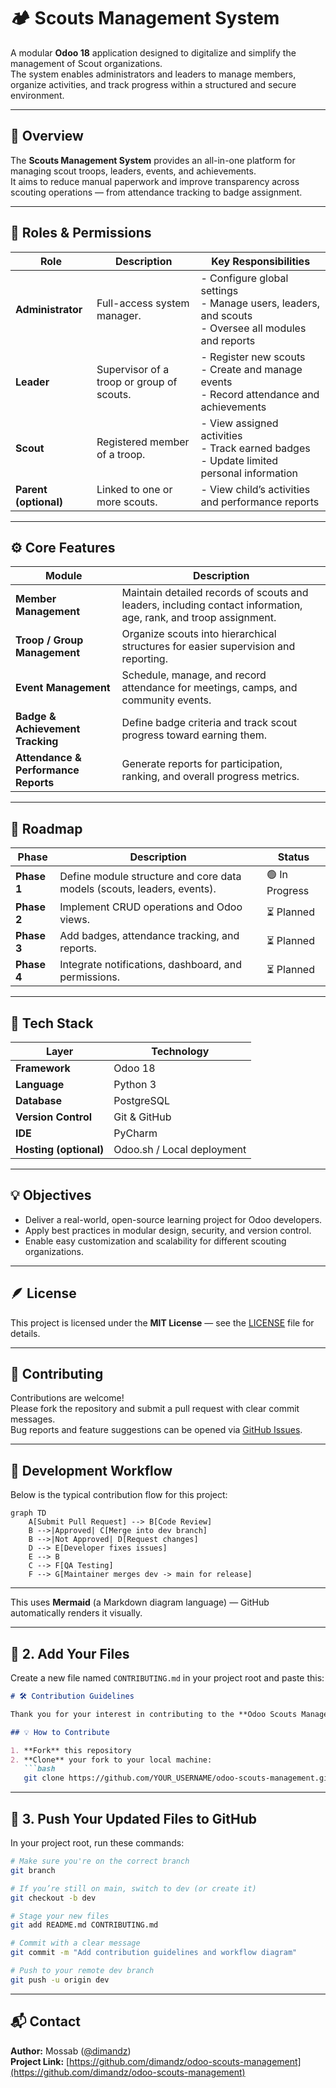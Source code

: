 # 🏕️ Scouts Management System

A modular **Odoo 18** application designed to digitalize and simplify the management of Scout organizations.  
The system enables administrators and leaders to manage members, organize activities, and track progress within a structured and secure environment.

---

## 🎯 Overview

The **Scouts Management System** provides an all-in-one platform for managing scout troops, leaders, events, and achievements.  
It aims to reduce manual paperwork and improve transparency across scouting operations — from attendance tracking to badge assignment.

---

## 👥 Roles & Permissions

| Role | Description | Key Responsibilities |
|------|--------------|----------------------|
| **Administrator** | Full-access system manager. | - Configure global settings<br>- Manage users, leaders, and scouts<br>- Oversee all modules and reports |
| **Leader** | Supervisor of a troop or group of scouts. | - Register new scouts<br>- Create and manage events<br>- Record attendance and achievements |
| **Scout** | Registered member of a troop. | - View assigned activities<br>- Track earned badges<br>- Update limited personal information |
| **Parent (optional)** | Linked to one or more scouts. | - View child’s activities and performance reports |

---

## ⚙️ Core Features

| Module | Description |
|---------|--------------|
| **Member Management** | Maintain detailed records of scouts and leaders, including contact information, age, rank, and troop assignment. |
| **Troop / Group Management** | Organize scouts into hierarchical structures for easier supervision and reporting. |
| **Event Management** | Schedule, manage, and record attendance for meetings, camps, and community events. |
| **Badge & Achievement Tracking** | Define badge criteria and track scout progress toward earning them. |
| **Attendance & Performance Reports** | Generate reports for participation, ranking, and overall progress metrics. |

---

## 🧭 Roadmap

| Phase | Description | Status |
|--------|--------------|--------|
| **Phase 1** | Define module structure and core data models (scouts, leaders, events). | 🟢 In Progress |
| **Phase 2** | Implement CRUD operations and Odoo views. | ⏳ Planned |
| **Phase 3** | Add badges, attendance tracking, and reports. | ⏳ Planned |
| **Phase 4** | Integrate notifications, dashboard, and permissions. | ⏳ Planned |

---

## 🧰 Tech Stack

| Layer | Technology |
|--------|-------------|
| **Framework** | Odoo 18 |
| **Language** | Python 3 |
| **Database** | PostgreSQL |
| **Version Control** | Git & GitHub |
| **IDE** | PyCharm |
| **Hosting (optional)** | Odoo.sh / Local deployment |

---

## 💡 Objectives

- Deliver a real-world, open-source learning project for Odoo developers.  
- Apply best practices in modular design, security, and version control.  
- Enable easy customization and scalability for different scouting organizations.

---

## 🪶 License

This project is licensed under the **MIT License** — see the [LICENSE](LICENSE) file for details.

---

## 🤝 Contributing

Contributions are welcome!  
Please fork the repository and submit a pull request with clear commit messages.  
Bug reports and feature suggestions can be opened via [GitHub Issues](../../issues).

---

## 🔄 Development Workflow

Below is the typical contribution flow for this project:

```mermaid
graph TD
    A[Submit Pull Request] --> B[Code Review]
    B -->|Approved| C[Merge into dev branch]
    B -->|Not Approved| D[Request changes]
    D --> E[Developer fixes issues]
    E --> B
    C --> F[QA Testing]
    F --> G[Maintainer merges dev -> main for release]
```
---

This uses **Mermaid** (a Markdown diagram language) — GitHub automatically renders it visually.

---

## 🧰 2. Add Your Files

Create a new file named `CONTRIBUTING.md` in your project root and paste this:

```markdown
# 🛠️ Contribution Guidelines

Thank you for your interest in contributing to the **Odoo Scouts Management System** project!

## 💡 How to Contribute

1. **Fork** this repository  
2. **Clone** your fork to your local machine:
   ```bash
   git clone https://github.com/YOUR_USERNAME/odoo-scouts-management.git

```

---

## 🚀 3. Push Your Updated Files to GitHub

In your project root, run these commands:

```bash
# Make sure you're on the correct branch
git branch

# If you’re still on main, switch to dev (or create it)
git checkout -b dev

# Stage your new files
git add README.md CONTRIBUTING.md

# Commit with a clear message
git commit -m "Add contribution guidelines and workflow diagram"

# Push to your remote dev branch
git push -u origin dev
```
---
## 📬 Contact

**Author:** Mossab ([@dimandz](https://github.com/dimandz))  
**Project Link:** [https://github.com/dimandz/odoo-scouts-management](https://github.com/dimandz/odoo-scouts-management)
